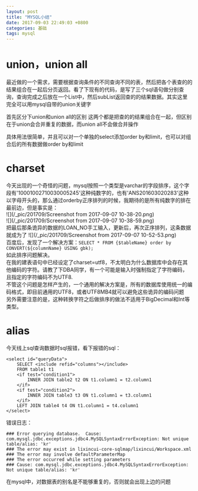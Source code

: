 ```yaml
---
layout: post
title: "MYSQL小结"
date: 2017-09-03 22:49:03 +0800
categories: 基础
tags: mysql
---
```


# union，union all
最近做的一个需求，需要根据查询条件的不同查询不同的表，然后把各个表查的的结果组合在一起后分页返回。看了下现有的代码，是写了三个sql语句做分别查询，查询完成之后放在一个List中，然后subList返回查的的结果数据。其实这里完全可以用mysql自带的union关键字

首先区分下union和union all的区别
这两个都是把查的的结果组合在一起，但区别在于union会合并重复的数据，而union all不会做合并操作

具体用法很简单，并且可以对一个单独的select添加order by和limit，也可以对组合后的所有数据做order by和limit


# charset
今天出现的一个奇怪的问题，mysql按照一个类型是varchar的字段排序，这个字段有'10001002710030005245'这种纯数字的，也有'ANS201603020283'这种以字母开头的，那么通过orderby正序排列的时候，我期待的是所有纯数字的排在最前边，但是事实是：  
![](/_pic/201709/Screenshot from 2017-09-07 10-38-20.png)  
![](/_pic/201709/Screenshot from 2017-09-07 10-38-59.png)  
把最后那条诡异的数据的LOAN_NO手工输入，更新后，再次正序排列，这条数据就成为了
![](/_pic/201709/Screenshot from 2017-09-07 10-52-53.png)  
百度后，发现了一个解决方案：`SELECT * FROM {$tableName} order by  CONVERT(${columnName} USING gbk);`  
如此排序问题解决。  
在我的建表语句中已经设定了charset=utf8，不太明白为什么数据库中会存在其他编码的字符。请教了下DBA同学，有一个可能是输入时强制指定了字符编码，且指定的字符编码不为UTF8.  
不管这个问题是怎样产生的，一个通用的解决方案是，所有的数据库使用统一的编码格式，即目前通用的UTF8，或者UTF8MB4就可以避免这些诡异的编码问题  
另外需要注意的是，这种转换字符之后做排序的做法不适用于BigDecimal和Int等类型。

# alias  
今天线上sql查询数据时sql报错，看下报错的sql：

~~~
<select id="queryData">
    SELECT <include refid="columns"></include>
    FROM table1 t1
    <if test="condition1">
        INNER JOIN table2 t2 ON t1.column1 = t2.column1
    </if>
    <if test="condition2">
        INNER JOIN table3 t3 ON t1.column1 = t3.column1
    </if>  
    LEFT JOIN table4 t4 ON t1.column1 = t4.column1   
</select>
~~~

错误日志：

~~~
### Error querying database.  Cause: com.mysql.jdbc.exceptions.jdbc4.MySQLSyntaxErrorException: Not unique table/alias: 'kr'
### The error may exist in lixincui-core-sqlmap/lixincui/Workspace.xml
### The error may involve defaultParameterMap
### The error occurred while setting parameters
### Cause: com.mysql.jdbc.exceptions.jdbc4.MySQLSyntaxErrorException: Not unique table/alias: 'kr'
~~~

在mysql中，对数据表的别名是不能够重复的，否则就会出现上边的问题


